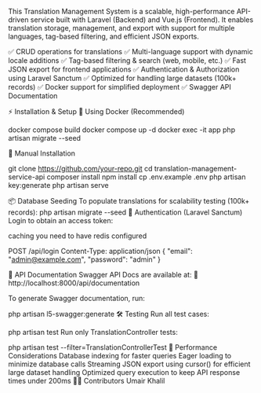 This Translation Management System is a scalable, high-performance API-driven service built with Laravel (Backend) and Vue.js (Frontend). It enables translation storage, management, and export with support for multiple languages, tag-based filtering, and efficient JSON exports.


✅ CRUD operations for translations
✅ Multi-language support with dynamic locale additions
✅ Tag-based filtering & search (web, mobile, etc.)
✅ Fast JSON export for frontend applications
✅ Authentication & Authorization using Laravel Sanctum
✅ Optimized for handling large datasets (100k+ records)
✅ Docker support for simplified deployment
✅ Swagger API Documentation

⚡ Installation & Setup
🔹 Using Docker (Recommended)

docker compose build
docker compose up -d
docker exec -it app php artisan migrate --seed

🔹 Manual Installation

git clone https://github.com/your-repo.git
cd translation-management-service-api
composer install
npm install
cp .env.example .env
php artisan key:generate
php artisan serve


📦 Database Seeding
To populate translations for scalability testing (100k+ records):
php artisan migrate --seed
🔑 Authentication (Laravel Sanctum)
Login to obtain an access token:

caching 
you need to have redis configured


POST /api/login
Content-Type: application/json
{
   "email": "admin@example.com",
   "password": "admin"
}

📖 API Documentation
Swagger API Docs are available at:
🔗 http://localhost:8000/api/documentation

To generate Swagger documentation, run:


php artisan l5-swagger:generate
🛠 Testing
Run all test cases:


php artisan test
Run only TranslationController tests:


php artisan test --filter=TranslationControllerTest
🚀 Performance Considerations
Database indexing for faster queries
Eager loading to minimize database calls
Streaming JSON export using cursor() for efficient large dataset handling
Optimized query execution to keep API response times under 200ms
👨‍💻 Contributors
Umair Khalil
